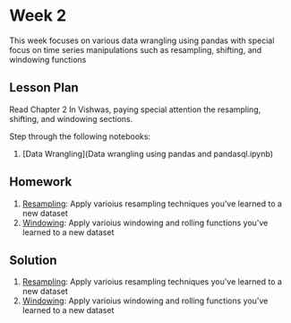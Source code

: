 # Week 2
This week focuses on various data wrangling using pandas with special focus on time series manipulations such as resampling, shifting, and windowing functions

## Lesson Plan
Read Chapter 2 In Vishwas, paying special attention the resampling, shifting, and windowing sections.  

Step through the following notebooks:
1. [Data Wrangling](Data wrangling using pandas and pandasql.ipynb)

## Homework

1. [Resampling](hw1-resampling.ipynb): Apply varioius resampling techniques you've learned to a new dataset
2. [Windowing](hw2-rolling.ipynb): Apply varioius windowing and rolling functions you've learned to a new dataset

## Solution

1. [Resampling](sol1-resampling.ipynb): Apply varioius resampling techniques you've learned to a new dataset
2. [Windowing](sol2-rolling.ipynb): Apply varioius windowing and rolling functions you've learned to a new dataset